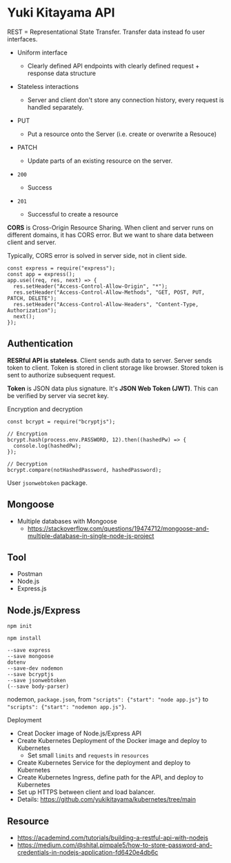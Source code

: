 # Yuki Kitayama API

REST = Representational State Transfer. Transfer data instead fo user interfaces.

- Uniform interface
  - Clearly defined API endpoints with clearly defined request + response data structure
- Stateless interactions
  - Server and client don't store any connection history, every request is handled separately.

- PUT
  - Put a resource onto the Server (i.e. create or overwrite a Resouce)
- PATCH
  - Update parts of an existing resource on the server.

- `200`
  - Success
- `201`
  - Successful to create a resource

**CORS** is Cross-Origin Resource Sharing. When client and server runs on different domains, it has CORS error. But we want to share data between client and server. 

Typically, CORS error is solved in server side, not in client side.

```
const express = require("express");
const app = express();
app.use((req, res, next) => {
  res.setHeader("Access-Control-Allow-Origin", "*");
  res.setHeader("Access-Control-Allow-Methods", "GET, POST, PUT, PATCH, DELETE");
  res.setHeader("Access-Control-Allow-Headers", "Content-Type, Authorization");
  next();
});
```

## Authentication

**RESRful API is stateless**. Client sends auth data to server. Server sends token to client. Token is stored in client storage like browser. Stored token is sent to authorize subsequent request.

**Token** is JSON data plus signature. It's **JSON Web Token (JWT)**. This can be verified by server via secret key.

Encryption and decryption

```
const bcrypt = require("bcryptjs");

// Encryption
bcrypt.hash(process.env.PASSWORD, 12).then((hashedPw) => {
  console.log(hashedPw);
});

// Decryption
bcrypt.compare(notHashedPassword, hashedPassword);
```

User `jsonwebtoken` package.

## Mongoose

- Multiple databases with Mongoose
  - https://stackoverflow.com/questions/19474712/mongoose-and-multiple-database-in-single-node-js-project

## Tool

- Postman
- Node.js
- Express.js

## Node.js/Express

`npm init`

`npm install`
```
--save express
--save mongoose
dotenv
--save-dev nodemon
--save bcryptjs
--save jsonwebtoken
(--save body-parser)
```

nodemon, `package.json`, from `"scripts": {"start": "node app.js"}` to `"scripts": {"start": "nodemon app.js"}`.

Deployment

- Creat Docker image of Node.js/Express API
- Create Kubernetes Deployment of the Docker image and deploy to Kubernetes
  - Set small `limits` and `requests` in `resources`
- Create Kubernetes Service for the deployment and deploy to Kubernetes
- Create Kubernetes Ingress, define path for the API, and deploy to Kubernetes
- Set up HTTPS between client and load balancer.
- Details: https://github.com/yukikitayama/kubernetes/tree/main

## Resource

- https://academind.com/tutorials/building-a-restful-api-with-nodejs
- https://medium.com/@shital.pimpale5/how-to-store-password-and-credentials-in-nodejs-application-fd6420e4db6c
